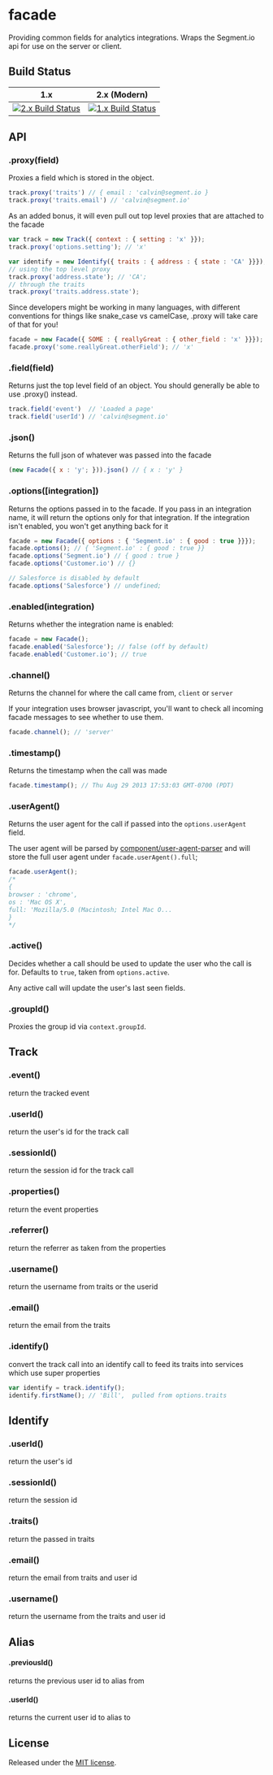 # facade

Providing common fields for analytics integrations. Wraps the Segment.io api for use on the server or client.

## Build Status

1.x                                          | 2.x (Modern)
---                                          | ---
[![2.x Build Status][ci-2.x-badge]][ci-link] | [![1.x Build Status][ci-1.x-badge]][ci-link]

## API

### .proxy(field)

Proxies a field which is stored in the object.

```javascript
track.proxy('traits') // { email : 'calvin@segment.io }
track.proxy('traits.email') // 'calvin@segment.io'
```

As an added bonus, it will even pull out top level proxies that are attached to the facade

```javascript
var track = new Track({ context : { setting : 'x' }});
track.proxy('options.setting'); // 'x'

var identify = new Identify({ traits : { address : { state : 'CA' }}});
// using the top level proxy
track.proxy('address.state'); // 'CA';
// through the traits
track.proxy('traits.address.state');
```

Since developers might be working in many languages, with different conventions for things like snake_case vs camelCase, .proxy will take care of that for you!

```javascript
facade = new Facade({ SOME : { reallyGreat : { other_field : 'x' }}});
facade.proxy('some.reallyGreat.otherField'); // 'x'
```

### .field(field)

Returns just the top level field of an object. You should generally be able to use .proxy() instead.

```javascript
track.field('event')  // 'Loaded a page'
track.field('userId') // 'calvin@segment.io'
```

### .json()

Returns the full json of whatever was passed into the facade

```javascript
(new Facade({ x : 'y'; })).json() // { x : 'y' }
```

### .options([integration])

Returns the options passed in to the facade. If you pass in an integration name, it will return the options only for that integration. If the integration isn't enabled, you won't get anything back for it

```javascript
facade = new Facade({ options : { 'Segment.io' : { good : true }}});
facade.options(); // { 'Segment.io' : { good : true }}
facade.options('Segment.io') // { good : true }
facade.options('Customer.io') // {}

// Salesforce is disabled by default
facade.options('Salesforce') // undefined;
```

### .enabled(integration)

Returns whether the integration name is enabled:

```javascript
facade = new Facade();
facade.enabled('Salesforce'); // false (off by default)
facade.enabled('Customer.io'); // true
```

### .channel()

Returns the channel for where the call came from, `client` or `server`

If your integration uses browser javascript, you'll want to check all incoming facade messages to see whether to use them.

```javascript
facade.channel(); // 'server'
```

### .timestamp()

Returns the timestamp when the call was made

```javascript
facade.timestamp(); // Thu Aug 29 2013 17:53:03 GMT-0700 (PDT)
```

### .userAgent()

Returns the user agent for the call if passed into the `options.userAgent` field.

The user agent will be parsed by [component/user-agent-parser](https://github.com/component/user-agent-parser) and will store the full user agent under `facade.userAgent().full`;

```javascript
facade.userAgent();
/*
{
browser : 'chrome',
os : 'Mac OS X',
full: 'Mozilla/5.0 (Macintosh; Intel Mac O...
}
*/
```

### .active()

Decides whether a call should be used to update the user who the call is for. Defaults to `true`, taken from `options.active`.

Any active call will update the user's last seen fields.

### .groupId()

Proxies the group id via `context.groupId`.

## Track

### .event()

return the tracked event

### .userId()

return the user's id for the track call

### .sessionId()

return the session id for the track call

### .properties()

return the event properties

### .referrer()

return the referrer as taken from the properties

### .username()

return the username from traits or the userid

### .email()

return the email from the traits

### .identify()

convert the track call into an identify call to feed its traits into services which use super properties

```javascript
var identify = track.identify();
identify.firstName(); // 'Bill',  pulled from options.traits
```

## Identify

### .userId()

return the user's id

### .sessionId()

return the session id

### .traits()

return the passed in traits

### .email()

return the email from traits and user id

### .username()

return the username from the traits and user id

## Alias

#### .previousId()

returns the previous user id to alias from

#### .userId()

returns the current user id to alias to

## License

Released under the [MIT license](License.md).


[ci-link]: https://travis-ci.org/segmentio/facade
[ci-1.x-badge]: https://travis-ci.org/segmentio/facade.png?branch=1.x
[ci-2.x-badge]: https://travis-ci.org/segmentio/facade.png?branch=master
